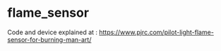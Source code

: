 # flame_sensor
Code and device explained at :
https://www.pjrc.com/pilot-light-flame-sensor-for-burning-man-art/
